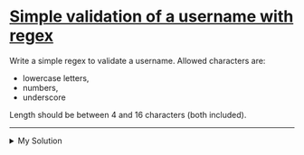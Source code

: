 # [Simple validation of a username with regex](https://www.codewars.com/kata/515e271a311df0350d00000f)

Write a simple regex to validate a username. Allowed characters are:

- lowercase letters,
- numbers,
- underscore

Length should be between 4 and 16 characters (both included).

---

<details><summary>My Solution</summary>

```js
function validateUsr(username) {
  return /^[a-z0-9_]{4,16}$/g.test(username);
}
```

</details>
